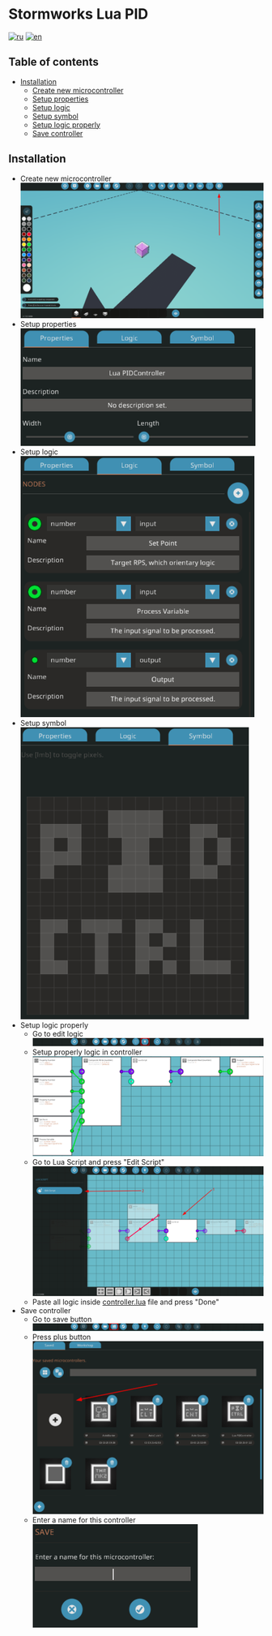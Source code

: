 <!-- Controller name -->
<h1>Stormworks Lua PID</h1>

<!-- Translates -->
[![ru](https://img.shields.io/badge/lang-ru-blue.svg)](./README_ru.md)
[![en](https://img.shields.io/badge/lang-en-red.svg)](./README.md)

<!-- Table of contents -->
<h2>Table of contents</h2>
<ul>

<!-- Installation -->
<li>
    <a href="#installation">Installation</a>
    <ul>
        <li>
            <a href="#new-microcontroller">Create new microcontroller</a>
        </li>
        <li>
            <a href="#setup-properties">Setup properties</a>
        </li>
        <li>
            <a href="#setup-logic">Setup logic</a>
        </li>
        <li>
            <a href="#setup-symbol">Setup symbol</a>
        </li>
        <li>
            <a href="#setup-logic-properly">Setup logic properly</a>
        </li>
        <li>
            <a href="#save-controller">Save controller</a>
        </li>
    </ul>
</li>
</ul>
<!-- Installation -->
<h2><a id="installation">Installation</a></h2>
<ul>

<!-- Create new microcontroller -->
<li>
    <a id="new-microcontroller">Create new microcontroller</a>
    <br>
    <img src="ReadmeImgs/create_microcontroller.png">
</li>

<!-- Setup props -->
<li>
    <a id="setup-properties">Setup properties</a>
    <br>
    <img src="ReadmeImgs/setup-props.png">
</li>

<!-- Setup logic -->
<li>
    <a id="setup-logic">Setup logic</a>
    <br>
    <img src="ReadmeImgs/setup-logic.png">
</li>

<!-- Setup symbol -->
<li>
    <a id="setup-symbol">Setup symbol</a>
    <br>
    <img src="ReadmeImgs/setup-symbol.png">
</li>

<!-- Setup logic properly -->
<li>
    <a id="setup-logic-properly">Setup logic properly</a>
    <ul>
        <li>
            Go to edit logic
            <br>
            <img src="ReadmeImgs/setup-logic-properly.png">
        </li>
        <li>
            Setup properly logic in controller
            <br>
            <img src="ReadmeImgs/logicProperly/all-logic.png">
        </li>
        <li>
            Go to Lua Script and press "Edit Script"
            <br>
            <img src="ReadmeImgs/logicProperly/edit-script.png">
        </li>
        <li>
            Paste all logic inside <a href="./controller.lua">controller.lua</a> file and press "Done"
        </li>
    </ul>
</li>

<!-- Save controller -->
<li>
    <a id="save-controller">Save controller</a>
    <ul>
        <li>
            Go to save button
            <br>
            <img src="ReadmeImgs/goto-save-btn.png">
        </li>
        <li>
            Press plus button
            <br>
            <img src="ReadmeImgs/plus-btn.png">
        </li>
        <li>
            Enter a name for this controller
            <br>
            <img src="ReadmeImgs/controller-name.png">
        </li>
    </ul>
</li>
</ul>